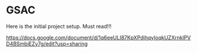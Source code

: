 # GSAC


Here is the initial project setup.  Must read!!!

https://docs.google.com/document/d/1q6eeULI87KpXPdjhqyIoqkUZXrnklPVD4BSmbiEZy7g/edit?usp=sharing


